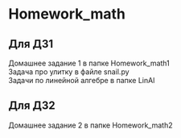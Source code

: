 # Homework_math
## Для ДЗ1
Домашнее задание 1 в папке Homework_math1 <br>
Задача про улитку в файле snail.py <br>
Задачи по линейной алгебре в папке LinAl <br>
## Для ДЗ2
Домашнее задание 2 в папке Homework_math2
